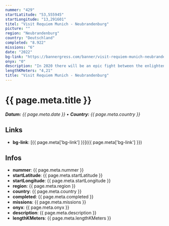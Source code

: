 ```yaml
---
nummer: "429"
startLatitude: "53,555945"
startLongitude: "13,291601"
titel: "Visit Requiem Munich - Neubrandenburg"
picture: ""
region: "Neubrandenburg"
country: "Deutschland"
completed: "8.922"
missions: "6"
date: "2022"
bg-link: "https://bannergress.com/banner/visit-requiem-munich-neubrandenburg-0a5c"
onyx: "0"
description: "In 2020 there will be an epic fight between the enlightened and resistance in Munich! Join our forces and spread the message by filling out this banner."
lengthKMeters: "4,21"
title: "Visit Requiem Munich - Neubrandenburg"
---
```


# {{ page.meta.title }}
_**Datum:** {{ page.meta.date }} • **Country:** {{ page.meta.country }}_

## Links
- **bg-link**: [{{ page.meta['bg-link'] }}]({{ page.meta['bg-link'] }})

## Infos
- **nummer**: {{ page.meta.nummer }}
- **startLatitude**: {{ page.meta.startLatitude }}
- **startLongitude**: {{ page.meta.startLongitude }}
- **region**: {{ page.meta.region }}
- **country**: {{ page.meta.country }}
- **completed**: {{ page.meta.completed }}
- **missions**: {{ page.meta.missions }}
- **onyx**: {{ page.meta.onyx }}
- **description**: {{ page.meta.description }}
- **lengthKMeters**: {{ page.meta.lengthKMeters }}

